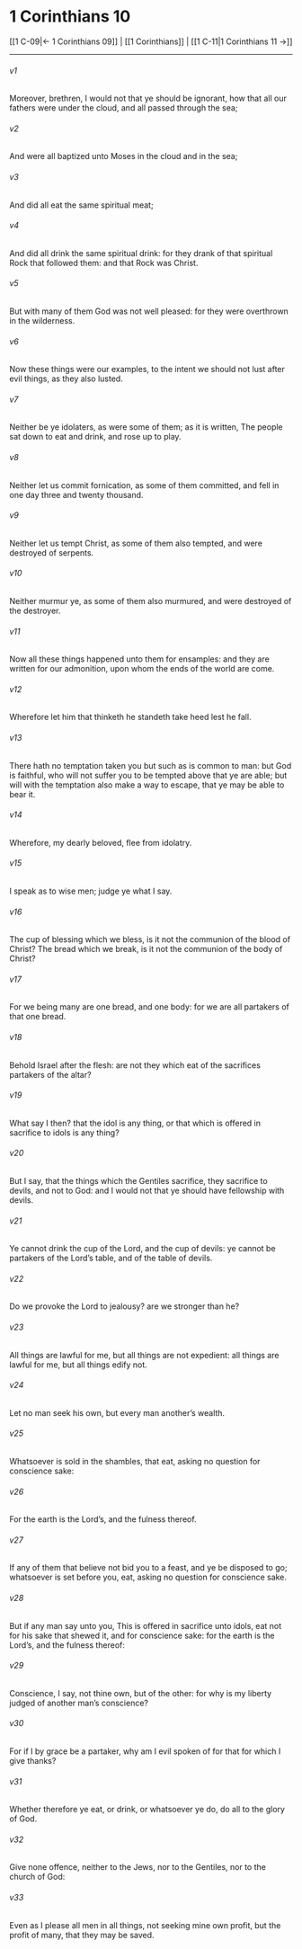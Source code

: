 # 1 Corinthians 10

[[1 C-09|← 1 Corinthians 09]] | [[1 Corinthians]] | [[1 C-11|1 Corinthians 11 →]]
***

###### v1
Moreover, brethren, I would not that ye should be ignorant, how that all our fathers were under the cloud, and all passed through the sea;
###### v2
And were all baptized unto Moses in the cloud and in the sea;
###### v3
And did all eat the same spiritual meat;
###### v4
And did all drink the same spiritual drink: for they drank of that spiritual Rock that followed them: and that Rock was Christ.
###### v5
But with many of them God was not well pleased: for they were overthrown in the wilderness.
###### v6
Now these things were our examples, to the intent we should not lust after evil things, as they also lusted.
###### v7
Neither be ye idolaters, as were some of them; as it is written, The people sat down to eat and drink, and rose up to play.
###### v8
Neither let us commit fornication, as some of them committed, and fell in one day three and twenty thousand.
###### v9
Neither let us tempt Christ, as some of them also tempted, and were destroyed of serpents.
###### v10
Neither murmur ye, as some of them also murmured, and were destroyed of the destroyer.
###### v11
Now all these things happened unto them for ensamples: and they are written for our admonition, upon whom the ends of the world are come.
###### v12
Wherefore let him that thinketh he standeth take heed lest he fall.
###### v13
There hath no temptation taken you but such as is common to man: but God is faithful, who will not suffer you to be tempted above that ye are able; but will with the temptation also make a way to escape, that ye may be able to bear it.
###### v14
Wherefore, my dearly beloved, flee from idolatry.
###### v15
I speak as to wise men; judge ye what I say.
###### v16
The cup of blessing which we bless, is it not the communion of the blood of Christ? The bread which we break, is it not the communion of the body of Christ?
###### v17
For we being many are one bread, and one body: for we are all partakers of that one bread.
###### v18
Behold Israel after the flesh: are not they which eat of the sacrifices partakers of the altar?
###### v19
What say I then? that the idol is any thing, or that which is offered in sacrifice to idols is any thing?
###### v20
But I say, that the things which the Gentiles sacrifice, they sacrifice to devils, and not to God: and I would not that ye should have fellowship with devils.
###### v21
Ye cannot drink the cup of the Lord, and the cup of devils: ye cannot be partakers of the Lord’s table, and of the table of devils.
###### v22
Do we provoke the Lord to jealousy? are we stronger than he?
###### v23
All things are lawful for me, but all things are not expedient: all things are lawful for me, but all things edify not.
###### v24
Let no man seek his own, but every man another’s wealth. 
###### v25
Whatsoever is sold in the shambles, that eat, asking no question for conscience sake:
###### v26
For the earth is the Lord’s, and the fulness thereof.
###### v27
If any of them that believe not bid you to a feast, and ye be disposed to go; whatsoever is set before you, eat, asking no question for conscience sake.
###### v28
But if any man say unto you, This is offered in sacrifice unto idols, eat not for his sake that shewed it, and for conscience sake: for the earth is the Lord’s, and the fulness thereof:
###### v29
Conscience, I say, not thine own, but of the other: for why is my liberty judged of another man’s conscience?
###### v30
For if I by grace be a partaker, why am I evil spoken of for that for which I give thanks?
###### v31
Whether therefore ye eat, or drink, or whatsoever ye do, do all to the glory of God.
###### v32
Give none offence, neither to the Jews, nor to the Gentiles, nor to the church of God:
###### v33
Even as I please all men in all things, not seeking mine own profit, but the profit of many, that they may be saved. 
